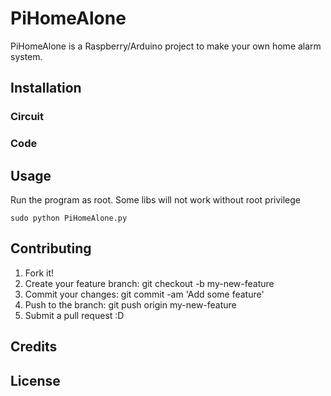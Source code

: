 # PiHomeAlone

PiHomeAlone is a Raspberry/Arduino project to make your own home alarm system.

## Installation

### Circuit 

### Code

## Usage

Run the program as root. Some libs will not work without root privilege
```
sudo python PiHomeAlone.py
```

## Contributing
1. Fork it!
2. Create your feature branch: git checkout -b my-new-feature
3. Commit your changes: git commit -am 'Add some feature'
4. Push to the branch: git push origin my-new-feature
5. Submit a pull request :D

## Credits

## License